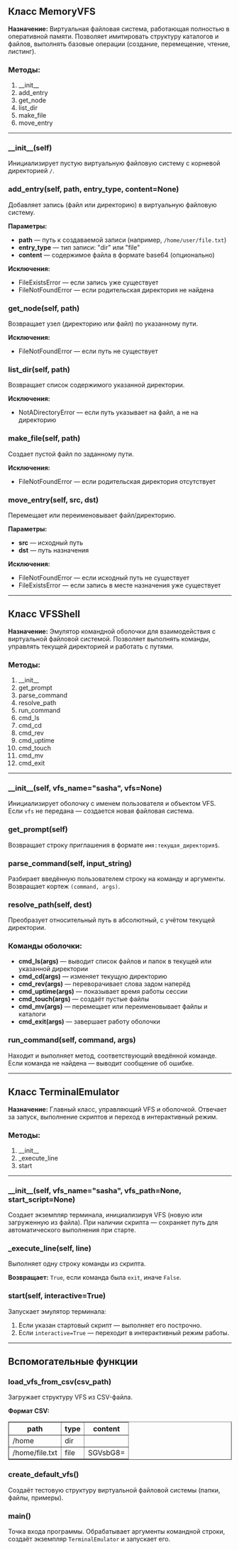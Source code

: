 <h2>Класс MemoryVFS</h2>

<p><b>Назначение:</b> Виртуальная файловая система, работающая полностью в оперативной памяти. 
Позволяет имитировать структуру каталогов и файлов, выполнять базовые операции (создание, перемещение, чтение, листинг).</p>

<h3>Методы:</h3>
<ol>
<li>__init__</li>
<li>add_entry</li>
<li>get_node</li>
<li>list_dir</li>
<li>make_file</li>
<li>move_entry</li>
</ol>

<hr>

<h3>__init__(self)</h3>
<p>Инициализирует пустую виртуальную файловую систему с корневой директорией <code>/</code>.</p>

<h3>add_entry(self, path, entry_type, content=None)</h3>
<p>Добавляет запись (файл или директорию) в виртуальную файловую систему.</p>
<p><b>Параметры:</b></p>
<ul>
<li><b>path</b> — путь к создаваемой записи (например, <code>/home/user/file.txt</code>)</li>
<li><b>entry_type</b> — тип записи: "dir" или "file"</li>
<li><b>content</b> — содержимое файла в формате base64 (опционально)</li>
</ul>
<p><b>Исключения:</b></p>
<ul>
<li>FileExistsError — если запись уже существует</li>
<li>FileNotFoundError — если родительская директория не найдена</li>
</ul>

<h3>get_node(self, path)</h3>
<p>Возвращает узел (директорию или файл) по указанному пути.</p>
<p><b>Исключения:</b></p>
<ul>
<li>FileNotFoundError — если путь не существует</li>
</ul>

<h3>list_dir(self, path)</h3>
<p>Возвращает список содержимого указанной директории.</p>
<p><b>Исключения:</b></p>
<ul>
<li>NotADirectoryError — если путь указывает на файл, а не на директорию</li>
</ul>

<h3>make_file(self, path)</h3>
<p>Создает пустой файл по заданному пути.</p>
<p><b>Исключения:</b></p>
<ul>
<li>FileNotFoundError — если родительская директория отсутствует</li>
</ul>

<h3>move_entry(self, src, dst)</h3>
<p>Перемещает или переименовывает файл/директорию.</p>
<p><b>Параметры:</b></p>
<ul>
<li><b>src</b> — исходный путь</li>
<li><b>dst</b> — путь назначения</li>
</ul>
<p><b>Исключения:</b></p>
<ul>
<li>FileNotFoundError — если исходный путь не существует</li>
<li>FileExistsError — если запись в месте назначения уже существует</li>
</ul>

<hr>

<h2>Класс VFSShell</h2>

<p><b>Назначение:</b> Эмулятор командной оболочки для взаимодействия с виртуальной файловой системой. 
Позволяет выполнять команды, управлять текущей директорией и работать с путями.</p>

<h3>Методы:</h3>
<ol>
<li>__init__</li>
<li>get_prompt</li>
<li>parse_command</li>
<li>resolve_path</li>
<li>run_command</li>
<li>cmd_ls</li>
<li>cmd_cd</li>
<li>cmd_rev</li>
<li>cmd_uptime</li>
<li>cmd_touch</li>
<li>cmd_mv</li>
<li>cmd_exit</li>
</ol>

<hr>

<h3>__init__(self, vfs_name="sasha", vfs=None)</h3>
<p>Инициализирует оболочку с именем пользователя и объектом VFS. 
Если <code>vfs</code> не передана — создается новая файловая система.</p>

<h3>get_prompt(self)</h3>
<p>Возвращает строку приглашения в формате <code>имя:текущая_директория$</code>.</p>

<h3>parse_command(self, input_string)</h3>
<p>Разбирает введённую пользователем строку на команду и аргументы. Возвращает кортеж <code>(command, args)</code>.</p>

<h3>resolve_path(self, dest)</h3>
<p>Преобразует относительный путь в абсолютный, с учётом текущей директории.</p>

<h3>Команды оболочки:</h3>
<ul>
<li><b>cmd_ls(args)</b> — выводит список файлов и папок в текущей или указанной директории</li>
<li><b>cmd_cd(args)</b> — изменяет текущую директорию</li>
<li><b>cmd_rev(args)</b> — переворачивает слова задом наперёд</li>
<li><b>cmd_uptime(args)</b> — показывает время работы сессии</li>
<li><b>cmd_touch(args)</b> — создаёт пустые файлы</li>
<li><b>cmd_mv(args)</b> — перемещает или переименовывает файлы и каталоги</li>
<li><b>cmd_exit(args)</b> — завершает работу оболочки</li>
</ul>

<h3>run_command(self, command, args)</h3>
<p>Находит и выполняет метод, соответствующий введённой команде. 
Если команда не найдена — выводит сообщение об ошибке.</p>

<hr>

<h2>Класс TerminalEmulator</h2>

<p><b>Назначение:</b> Главный класс, управляющий VFS и оболочкой. 
Отвечает за запуск, выполнение скриптов и переход в интерактивный режим.</p>

<h3>Методы:</h3>
<ol>
<li>__init__</li>
<li>_execute_line</li>
<li>start</li>
</ol>

<hr>

<h3>__init__(self, vfs_name="sasha", vfs_path=None, start_script=None)</h3>
<p>Создает экземпляр терминала, инициализируя VFS (новую или загруженную из файла). 
При наличии скрипта — сохраняет путь для автоматического выполнения при старте.</p>

<h3>_execute_line(self, line)</h3>
<p>Выполняет одну строку команды из скрипта.</p>
<p><b>Возвращает:</b> <code>True</code>, если команда была <code>exit</code>, иначе <code>False</code>.</p>

<h3>start(self, interactive=True)</h3>
<p>Запускает эмулятор терминала:</p>
<ol>
<li>Если указан стартовый скрипт — выполняет его построчно.</li>
<li>Если <code>interactive=True</code> — переходит в интерактивный режим работы.</li>
</ol>

<hr>

<h2>Вспомогательные функции</h2>

<h3>load_vfs_from_csv(csv_path)</h3>
<p>Загружает структуру VFS из CSV-файла.</p>
<p><b>Формат CSV:</b></p>
<table border="1" cellspacing="0" cellpadding="3">
<tr><th>path</th><th>type</th><th>content</th></tr>
<tr><td>/home</td><td>dir</td><td></td></tr>
<tr><td>/home/file.txt</td><td>file</td><td>SGVsbG8=</td></tr>
</table>

<h3>create_default_vfs()</h3>
<p>Создаёт тестовую структуру виртуальной файловой системы (папки, файлы, примеры).</p>

<h3>main()</h3>
<p>Точка входа программы. 
Обрабатывает аргументы командной строки, создаёт экземпляр <code>TerminalEmulator</code> и запускает его.</p>
